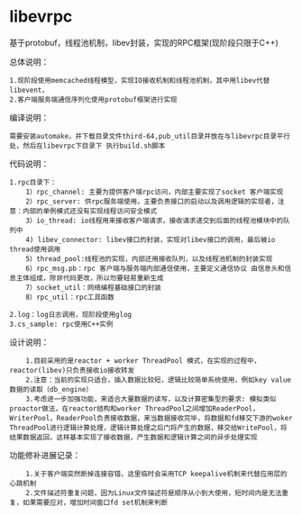 # libevrpc
基于protobuf，线程池机制，libev封装，实现的RPC框架(现阶段只限于C++)

总体说明：

    1.现阶段使用memcached线程模型，实现IO接收机制和线程池机制，其中用libev代替libevent，
    2.客户端服务端通信序列化使用protobuf框架进行实现

编译说明：

    需要安装automake，并下载目录文件third-64,pub_util目录并放在与libevrpc目录平行处，然后在libevrpc下目录下 执行build.sh脚本


代码说明：

    1.rpc目录下：
        1）rpc_channel: 主要为提供客户端rpc访问，内部主要实现了socket 客户端实现
        2）rpc_server: 供rpc服务端使用，主要负责接口的启动以及调用逻辑的实现者，注意：内部的单例模式还没有实现线程访问安全模式
        3）io_thread: io线程用来接收客户端请求，接收请求递交到后面的线程池模块中的队列中
        4) libev_connector: libev接口的封装，实现对libev接口的调用，最后被io thread使用调用 
        5）thread_pool:线程池的实现，内部还用接收队列，以及线程池机制的封装实现
        6）rpc_msg.pb：rpc 客户端与服务端内部通信使用，主要定义通信协议 由信息头和信息主体组成，除非代码更改，所以勿要轻易重新生成
        7）socket_util：网络编程基础接口的封装
        8）rpc_util：rpc工具函数
        
    2.log：log日志调用，现阶段使用glog
    3.cs_sample: rpc使用C++实例


设计说明：

        1.目前采用的是reactor + worker ThreadPool 模式，在实现的过程中，reactor(libev)只负责接收io接收转发
        2.注意：当前的实现只适合，插入数据比较短，逻辑比较简单系统使用，例如key value数据的读取（db_engine）
        3.考虑进一步加强功能，来适合大量数据的读写，以及计算密集型的要求: 模拟类似proactor做法，在reactor结构和worker ThreadPool之间增加ReaderPool，WriterPool，ReaderPool负责接收数据，来当数据接收完毕，将数据和fd移交下游的woker ThreadPool进行逻辑计算处理，逻辑计算处理之后门将产生的数据，移交给WritePool，将结果数据返回，这样基本实现了接收数据，产生数据和逻辑计算之间的异步处理实现
        
        

功能修补进展记录：

        1.关于客户端突然断掉连接容错，这里临时会采用TCP keepalive机制来代替应用层的心跳机制
        2.文件描述符重复问题，因为Linux文件描述符是顺序从小到大使用，短时间内是无法重复，如果需要应对，增加时间窗口fd set机制来判断
